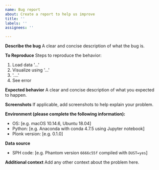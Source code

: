 ```yaml
---
name: Bug report
about: Create a report to help us improve
title: ''
labels: ''
assignees: ''

---
```


**Describe the bug**
A clear and concise description of what the bug is.

**To Reproduce**
Steps to reproduce the behavior:
1. Load data '...'
2. Visualize using '...'
3. '....'
4. See error

**Expected behavior**
A clear and concise description of what you expected to happen.

**Screenshots**
If applicable, add screenshots to help explain your problem.

**Environment (please complete the following information):**
 - OS: [e.g. macOS 10.14.6, Ubuntu 18.04]
 - Python: [e.g. Anaconda with conda 4.7.5 using Jupyter notebook]
 - Plonk version: [e.g. 0.1.0]

**Data source**
 - SPH code: [e.g. Phantom version `6666c55f` compiled with `DUST=yes`]

**Additional context**
Add any other context about the problem here.
